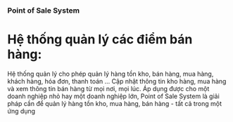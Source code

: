 ### Point of Sale System
# Hệ thống quản lý các điểm bán hàng: 

Hệ thống quản lý cho phép quản lý hàng tồn kho, bán hàng, mua hàng, khách hàng, hóa đơn, thanh toán ...
Cập nhật thông tin kho hàng, mua hàng và xem thông tin bán hàng từ mọi nơi, mọi lúc. 
Áp dụng được cho một doanh nghiệp nhỏ hay một doanh nghiệp lớn, Point of Sale System là giải pháp cần để quản lý hàng tồn kho, mua hàng, bán hàng - tất cả trong một ứng dụng

